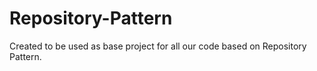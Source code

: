 # Repository-Pattern
Created to be used as base project for all our code based on Repository Pattern.
